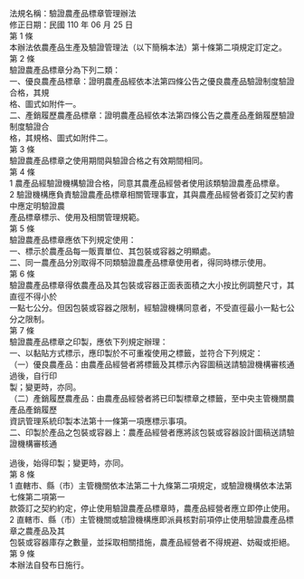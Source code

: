 法規名稱：驗證農產品標章管理辦法  
修正日期：民國 110 年 06 月 25 日  
第 1 條  
本辦法依農產品生產及驗證管理法（以下簡稱本法）第十條第二項規定訂定之。  
第 2 條  
驗證農產品標章分為下列二類：  
一、優良農產品標章：證明農產品經依本法第四條公告之優良農產品驗證制度驗證合格，其規  
格、圖式如附件一。  
二、產銷履歷農產品標章：證明農產品經依本法第四條公告之農產品產銷履歷驗證制度驗證合  
格，其規格、圖式如附件二。  
第 3 條  
驗證農產品標章之使用期間與驗證合格之有效期間相同。  
第 4 條  
1 農產品經驗證機構驗證合格，同意其農產品經營者使用該類驗證農產品標章。  
2 驗證機構應負責驗證農產品標章相關管理事宜，其與農產品經營者簽訂之契約書中應定明驗證農  
產品標章標示、使用及相關管理規範。  
第 5 條  
驗證農產品標章應依下列規定使用：  
一、標示於農產品每一販賣單位、其包裝或容器之明顯處。  
二、同一農產品分別取得不同類驗證農產品標章使用者，得同時標示使用。  
第 6 條  
驗證農產品標章得依農產品及其包裝或容器正面表面積之大小按比例調整尺寸，其直徑不得小於  
一點七公分。但因包裝或容器之限制，經驗證機構同意者，不受直徑最小一點七公分之限制。  
第 7 條  
驗證農產品標章之印製，應依下列規定辦理：  
一、以黏貼方式標示，應印製於不可重複使用之標籤，並符合下列規定：  
（一）優良農產品：由農產品經營者將標籤及其標示內容圖稿送請驗證機構審核通過後，自行印  
製；變更時，亦同。  
（二）產銷履歷農產品：由農產品經營者將已印製標章之標籤，至中央主管機關農產品產銷履歷  
資訊管理系統印製本法第十一條第一項應標示事項。  
二、印製於產品之包裝或容器上：農產品經營者應將該包裝或容器設計圖稿送請驗證機構審核通  


過後，始得印製；變更時，亦同。  
第 8 條  
1 直轄市、縣（市）主管機關依本法第二十九條第二項規定，或驗證機構依本法第七條第二項第一  
款簽訂之契約約定，停止使用驗證農產品標章時，農產品經營者應立即停止使用。  
2 直轄市、縣（市）主管機關或驗證機構應即派員核對前項停止使用驗證農產品標章之農產品及其  
包裝或容器庫存之數量，並採取相關措施，農產品經營者不得規避、妨礙或拒絕。  
第 9 條  
本辦法自發布日施行。  


